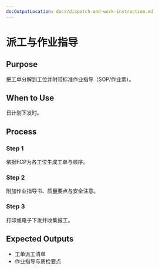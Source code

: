 ```yaml
---
docOutputLocation: docs/dispatch-and-work-instruction.md
---
```


# 派工与作业指导

## Purpose

把工单分解到工位并附带标准作业指导（SOP/作业票）。

## When to Use

日计划下发时。

## Process

### Step 1

依据FCP为各工位生成工单与顺序。

### Step 2

附加作业指导书、质量要点与安全注意。

### Step 3

打印或电子下发并收集报工。

## Expected Outputs

- 工单派工清单
- 作业指导与质检要点
